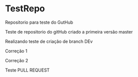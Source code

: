 # TestRepo
 Repositorio para teste do GutHub
 
 Teste de repositorio do gitHub criado a primeira versão master

 Realizando teste de criação de branch DEv

 Correção 1

 Correção 2

 Teste PULL REQUEST
